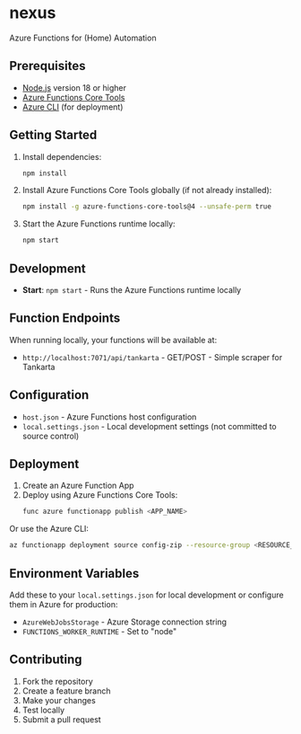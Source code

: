 # nexus
Azure Functions for (Home) Automation

## Prerequisites

- [Node.js](https://nodejs.org/) version 18 or higher
- [Azure Functions Core Tools](https://docs.microsoft.com/en-us/azure/azure-functions/functions-run-local)
- [Azure CLI](https://docs.microsoft.com/en-us/cli/azure/install-azure-cli) (for deployment)

## Getting Started

1. Install dependencies:
   ```bash
   npm install
   ```

2. Install Azure Functions Core Tools globally (if not already installed):
   ```bash
   npm install -g azure-functions-core-tools@4 --unsafe-perm true
   ```

3. Start the Azure Functions runtime locally:
   ```bash
   npm start
   ```

## Development

- **Start**: `npm start` - Runs the Azure Functions runtime locally

## Function Endpoints

When running locally, your functions will be available at:

- `http://localhost:7071/api/tankarta` - GET/POST - Simple scraper for Tankarta

## Configuration

- `host.json` - Azure Functions host configuration
- `local.settings.json` - Local development settings (not committed to source control)

## Deployment

1. Create an Azure Function App
2. Deploy using Azure Functions Core Tools:
   ```bash
   func azure functionapp publish <APP_NAME>
   ```

Or use the Azure CLI:
```bash
az functionapp deployment source config-zip --resource-group <RESOURCE_GROUP> --name <APP_NAME> --src <ZIP_FILE>
```

## Environment Variables

Add these to your `local.settings.json` for local development or configure them in Azure for production:

- `AzureWebJobsStorage` - Azure Storage connection string
- `FUNCTIONS_WORKER_RUNTIME` - Set to "node"

## Contributing

1. Fork the repository
2. Create a feature branch
3. Make your changes
4. Test locally
5. Submit a pull request
